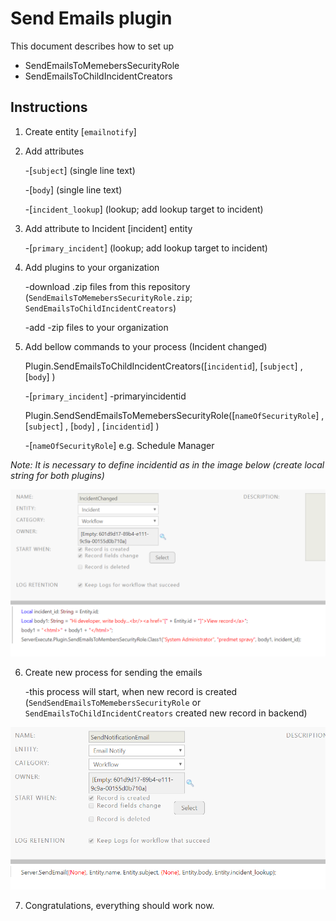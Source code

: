 # Send Emails plugin
This document describes how to set up 
- SendEmailsToMemebersSecurityRole
- SendEmailsToChildIncidentCreators

## Instructions
1. Create entity [`emailnotify`]
2. Add attributes
	
    -[`subject`] 		(single line text)
	
    -[`body`] 			(single line text)
	
    -[`incident_lookup`]	(lookup; add lookup target to incident)
3. Add attribute to Incident [incident] entity

    -[`primary_incident`]	(lookup; add lookup target to incident)
4. Add plugins to your organization 

    -download .zip files from this repository (`SendEmailsToMemebersSecurityRole.zip`; `SendEmailsToChildIncidentCreators`)
    
    -add -zip files to your organization
5. Add bellow commands to your process (Incident changed)
    
    Plugin.SendEmailsToChildIncidentCreators([`incidentid`], [`subject`] , [`body`] )
    
    -[`primary_incident`] -primaryincidentid

    Plugin.SendSendEmailsToMemebersSecurityRole([`nameOfSecurityRole`] , [`subject`] , [`body`] , [`incidentid`] )
        
    -[`nameOfSecurityRole`] e.g. Schedule Manager

*Note: It is necessary to define incidentid as in the image below (create local string for both plugins)*


![Screenshot](process1.png)

6. Create new process for sending the emails

    -this process will start, when new record is created (`SendSendEmailsToMemebersSecurityRole` or `SendEmailsToChildIncidentCreators` created new record in backend)

![Screenshot](process2.png)

7. Congratulations, everything should work now.
